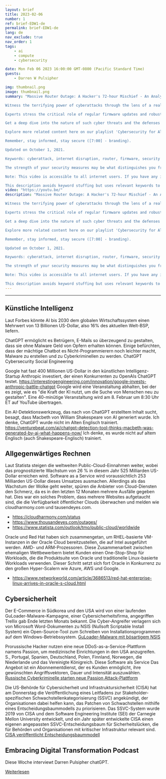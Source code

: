 ```yaml
---
layout: brief
title: 2023-02-06
number: 1
ref: brief-EDW1-de
permalink: brief-EDW1-de
lang: de
nav_exclude: true
nav_order: 1
tags:
    - ai
    - compute
    - cybersecurity

date: Mon Feb 06 2023 16:00:00 GMT-0800 (Pacific Standard Time)
guests:
    - Darren W Pulsipher

img: thumbnail.png
image: thumbnail.png
summary: "Massive Router Outage: A Hacker's 72-hour Mischief - An Analysis”

Witness the terrifying power of cyberattacks through the lens of a reality that saw a single hacker crippling 600,000 routers in just 72 hours, rending them useless and causing widespread internet disruption. Using vulnerabilities in outdated firmware to carry out this large-scale assault, users were forced to grapple with the loss of internet connection, highlighting the profound impact cyber threats can have in our daily lives ([1:50] - key event). 

Experts stress the critical role of regular firmware updates and robust security measures to thwart such incidents ([3:40] - expert opinion). If you have experienced these issues, contact your internet service provider immediately and update your devices to prevent further troubles ([5:20] - call to action).

Get a deep dive into the nature of such cyber threats and the defenses against them on our channel - [CYBERSECURE]. Share your stories or thoughts below, like, subscribe, and hit the bell icon to stay updated on the ever-evolving landscape of cybersecurity ([6:00] - Call to Action). 

Explore more related content here on our playlist 'Cybersecurity for All' [Link]. Connect with us on our social media pages - [Facebook Link, Twitter Link, Instagram Link] to keep the conversation going. 

Remember, stay informed, stay secure ([7:00] - branding).

Updated on October 1, 2021.

Keywords: cyberattack, internet disruption, router, firmware, security measures.

The strength of your security measures may be what distinguishes you from the next cyberattack target - Be aware, be secure!

Note: This video is accessible to all internet users. If you have any issues accessing it, feel free to message us for help.”

This description avoids keyword stuffing but uses relevant keywords to improve SEO. It keeps the language simple for accessibility and frequently updates with useful information.Blog: https://embracingdigital.org/brief-EDW70-dePodcast: https://share.transistor.fm/s/e6e9f227"
video: "https://youtu.be/"
description: "Massive Router Outage: A Hacker's 72-hour Mischief - An Analysis”

Witness the terrifying power of cyberattacks through the lens of a reality that saw a single hacker crippling 600,000 routers in just 72 hours, rending them useless and causing widespread internet disruption. Using vulnerabilities in outdated firmware to carry out this large-scale assault, users were forced to grapple with the loss of internet connection, highlighting the profound impact cyber threats can have in our daily lives ([1:50] - key event). 

Experts stress the critical role of regular firmware updates and robust security measures to thwart such incidents ([3:40] - expert opinion). If you have experienced these issues, contact your internet service provider immediately and update your devices to prevent further troubles ([5:20] - call to action).

Get a deep dive into the nature of such cyber threats and the defenses against them on our channel - [CYBERSECURE]. Share your stories or thoughts below, like, subscribe, and hit the bell icon to stay updated on the ever-evolving landscape of cybersecurity ([6:00] - Call to Action). 

Explore more related content here on our playlist 'Cybersecurity for All' [Link]. Connect with us on our social media pages - [Facebook Link, Twitter Link, Instagram Link] to keep the conversation going. 

Remember, stay informed, stay secure ([7:00] - branding).

Updated on October 1, 2021.

Keywords: cyberattack, internet disruption, router, firmware, security measures.

The strength of your security measures may be what distinguishes you from the next cyberattack target - Be aware, be secure!

Note: This video is accessible to all internet users. If you have any issues accessing it, feel free to message us for help.”

This description avoids keyword stuffing but uses relevant keywords to improve SEO. It keeps the language simple for accessibility and frequently updates with useful information.Blog: https://embracingdigital.org/brief-EDW70-dePodcast: https://share.transistor.fm/s/e6e9f227"
---
```






---

## Künstliche Intelligenz

Laut Forbes könnte AI bis 2030 dem globalen Wirtschaftssystem einen Mehrwert von 13 Billionen US-Dollar, also 16% des aktuellen Welt-BSP, liefern.

ChatGPT ermöglicht es Betrügern, E-Mails so überzeugend zu gestalten, dass sie ohne Malware Geld von Opfern erhalten können. Einige befürchten, dass der mächtige Chatbot es Nicht-Programmierern noch leichter macht, Malware zu erstellen und zu Cyberkriminellen zu werden. ChatGPT Cybersecurity Social Engineering

Google hat fast 400 Millionen US-Dollar in den künstlichen Intelligenz-Startup Anthropic investiert, der einen Konkurrenten zu OpenAIs ChatGPT testet. https://interestingengineering.com/innovation/google-invests-anthropic-battle-chatgpt
Google wird eine Veranstaltung abhalten, bei der es zeigt, wie es "die Kraft der KI nutzt, um die Suche von Menschen neu zu gestalten". Eine 40-minütige Veranstaltung wird am 8. Februar um 8:30 Uhr ET auf YouTube übertragen.

Ein AI-Detektionswerkzeug, das nach von ChatGPT erstelltem Inhalt sucht, besagt, dass Macbeth von William Shakespeare von AI generiert wurde. Ich denke, ChatGPT wurde nicht im Alten Englisch trainiert.
https://venturebeat.com/ai/chatgpt-detection-tool-thinks-macbeth-was-generated-by-ai-what-happens-now/ Ich denke, es wurde nicht auf altem Englisch (auch Shakespeare-Englisch) trainiert.

## Allgegenwärtiges Rechnen

Laut Statista steigen die weltweiten Public-Cloud-Einnahmen weiter, wobei das prognostizierte Wachstum von 26 % in diesem Jahr 525 Milliarden US-Dollar erreichen wird.
Software as a Service wird voraussichtlich 253 Milliarden US-Dollar dieses Umsatzes ausmachen. Allerdings als das Wachstum der Wolke
geht weiter, spüren die Anbieter von Cloud-Diensten den Schmerz, da es in den letzten 12 Monaten mehrere Ausfälle gegeben hat.
Dies war ein solches Problem, dass mehrere Websites aufgetaucht sind, die die Verfügbarkeit öffentlicher Clouds überwachen und melden
wie cloudharmony.com und tausendeyes.com.

* https://cloudharmony.com/status
* https://www.thousandeyes.com/outages/
* https://www.statista.com/outlook/tmo/public-cloud/worldwide

Oracle und Red Hat haben sich zusammengetan, um RHEL-basierte VM-Instanzen in der Oracle Cloud bereitzustellen, die auf Intel ausgeführt werden.
AMD- und ARM-Prozessoren. Diese Zusammenarbeit zwischen ehemaligen Wettbewerbern bietet Kunden einen One-Stop-Shop für
Workloads, die die Produktsuite von Oracle und traditionelle Linux-basierte Workloads verwenden. Dieser Schritt setzt sich fort
Oracle in Konkurrenz zu den großen Hyper-Scalern wie Azure, AWS und Google.

* https://www.networkworld.com/article/3686513/red-hat-enterprise-linux-arrives-in-oracle-s-cloud.html

## Cybersicherheit

Der E-Commerce in Südkorea und den USA wird von einer laufenden GuLoader-Malware-Kampagne, einer Cybersicherheitsfirma, angegriffen
Trellix gab Ende letzten Monats bekannt. Die Cyber-Angreifer verlagern sich von Microsoft Word-Dokumenten zu NSIS (Nullsoft Scriptable Install
System) ein Open-Source-Tool zum Schreiben von Installationsprogrammen auf dem Windows-Betriebssystem.
[GuLoader-Malware mit bösartigem NSIS](https://thehackernews.com/2023/02/guloader-malware-using-malicious-nsis.html)

Prorussische Hacker nutzen eine neue DDoS-as-a-Service-Plattform namens Passion, um medizinische Einrichtungen in den USA anzugreifen.
S., Portugal, Spanien, Deutschland, Polen, Finnland, Norwegen, die Niederlande und das Vereinigte Königreich. Diese Software als Service
Das Angebot ist ein Abonnementdienst, der es Kunden ermöglicht, ihre gewünschten Angriffsvektoren, Dauer und Intensität auszuwählen.
[Russische Cyberkriminelle starten neue Passion Attack-Plattform](https://cyware.com/news/russian-cybercriminals-launch-new-passion-attack-platform-798d8713)

Die US-Behörde für Cybersicherheit und Infrastruktursicherheit (CISA) hat am Donnerstag die Veröffentlichung eines Leitfadens zur Stakeholder-spezifischen Schwachstellenkategorisierung (SSVC) angekündigt, der Organisationen dabei helfen kann, das Patchen von Schwachstellen mithilfe eines Entscheidungsbaummodells zu priorisieren.
Das SSVC-System wurde 2019 von CISA und dem Software Engineering Institute (SEI) der Carnegie Mellon University entwickelt, und ein Jahr später entwickelte CISA einen eigenen angepassten SSVC-Entscheidungsbaum für Sicherheitslücken, die für Behörden und Organisationen mit kritischer Infrastruktur relevant sind.
[CISA veröffentlicht Entscheidungsbaummodell](https://www.securityweek.com/cisa-releases-decision-tree-model-help-companies-prioritize-vulnerability-patching/) 

## Embracing Digital Transformation Podcast

Diese Woche interviewt Darren Pulsipher chatGPT.

[Weiterlesen](https://www.embracingdigital.org/episodes-EDT122)


